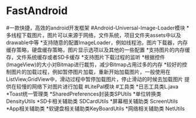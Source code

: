 # FastAndroid
#一款快捷，高效的android开发框架
#Android-Universal-Image-Loader模块
    *多线程下载图片，图片可以来源于网络，文件系统，项目文件夹assets中以及drawable中等
    *支持随意的配置ImageLoader，例如线程池，图片下载器，内存缓存策略，硬盘缓存策略，图片显示选项以及其他的一些配置
    *支持图片的内存缓存，文件系统缓存或者SD卡缓存
    *支持图片下载过程的监听
    *根据控件(ImageView)的大小对Bitmap进行裁剪，减少Bitmap占用过多的内存
    *较好的控制图片的加载过程，例如暂停图片加载，重新开始加载图片，一般使用在ListView,GridView中，滑动过程中暂停加载图片，停止滑动的时候去加载图片
        提供在较慢的网络下对图片进行加载
#LitePal模块
#工具类
    *日志工具类L.java
    *Toast统一管理类
    *SharedPreferences封装类SPUtils
    *单位转换类 DensityUtils
    *SD卡相关辅助类 SDCardUtils
    *屏幕相关辅助类 ScreenUtils
    *App相关辅助类
    *软键盘相关辅助类KeyBoardUtils
    *网络相关辅助类 NetUtils